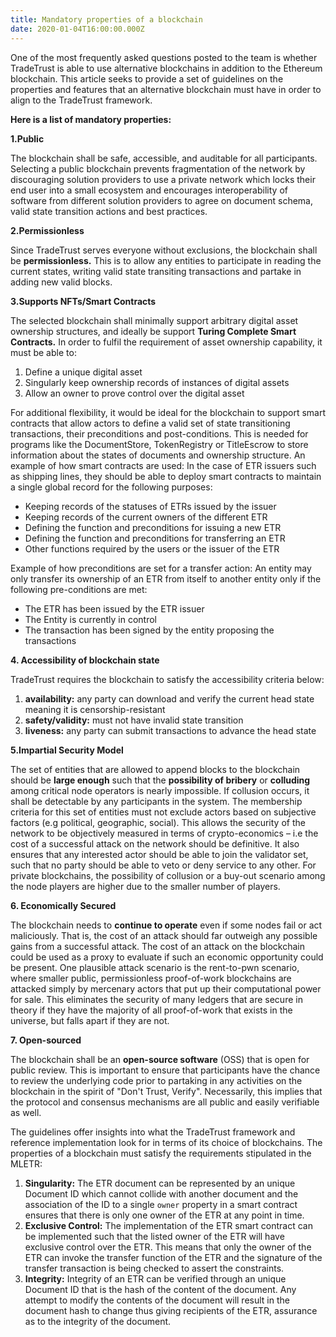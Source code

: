 ```yaml
---
title: Mandatory properties of a blockchain
date: 2020-01-04T16:00:00.000Z
---
```

One of the most frequently asked questions posted to the team is whether TradeTrust is able to use alternative blockchains in addition to the Ethereum blockchain. This article seeks to provide a set of guidelines on the properties and features that an alternative blockchain must have in order to align to the TradeTrust framework.

**Here is a list of mandatory properties:**

**1.Public**

The blockchain shall be safe, accessible, and auditable for all participants.
Selecting a public blockchain prevents fragmentation of the network by discouraging solution providers to use a private network which locks their end user into a small ecosystem and encourages interoperability of software from different solution providers to agree on document schema, valid state transition actions and best practices.

**2.Permissionless**

Since TradeTrust serves everyone without exclusions, the blockchain shall be **permissionless.**
This is to allow any entities to participate in reading the current states, writing valid state transiting transactions and partake in adding new valid blocks.

**3.Supports NFTs/Smart Contracts**

The selected blockchain shall minimally support arbitrary digital asset ownership structures, and ideally be support **Turing Complete Smart Contracts.**
In order to fulfil the requirement of asset ownership capability, it must be able to:

1. Define a unique digital asset
2. Singularly keep ownership records of instances of digital assets
3. Allow an owner to prove control over the digital asset



For additional flexibility, it would be ideal for the blockchain to support smart contracts that allow actors to define a valid set of state transitioning transactions, their preconditions and post-conditions. This is needed for programs like the DocumentStore, TokenRegistry or TitleEscrow to store information about the states of documents and ownership structure.
An example of how smart contracts are used:
In the case of ETR issuers such as shipping lines, they should be able to deploy smart contracts to maintain a single global record for the following purposes:

* Keeping records of the statuses of ETRs issued by the issuer
* Keeping records of the current owners of the different ETR
* Defining the function and preconditions for issuing a new ETR
* Defining the function and preconditions for transferring an ETR
* Other functions required by the users or the issuer of the ETR



Example of how preconditions are set for a transfer action:
An entity may only transfer its ownership of an ETR from itself to another entity only if the following pre-conditions are met:

* The ETR has been issued by the ETR issuer
* The Entity is currently in control
* The transaction has been signed by the entity proposing the transactions



**4. Accessibility of blockchain state**

TradeTrust requires the blockchain to satisfy the accessibility criteria below:

1. **availability:** any party can download and verify the current head state meaning it is censorship-resistant
2. **safety/validity:** must not have invalid state transition
3. **liveness:** any party can submit transactions to advance the head state



**5.Impartial Security Model**

The set of entities that are allowed to append blocks to the blockchain should be **large enough** such that the **possibility of bribery** or **colluding** among critical node operators is nearly impossible.
If collusion occurs, it shall be detectable by any participants in the system. The membership criteria for this set of entities must not exclude actors based on subjective factors (e.g political, geographic, social). This allows the security of the network to be objectively measured in terms of crypto-economics – i.e the cost of a successful attack on the network should be definitive. It also ensures that any interested actor should be able to join the validator set, such that no party should be able to veto or deny service to any other.
For private blockchains, the possibility of collusion or a buy-out scenario among the node players are higher due to the smaller number of players.

**6. Economically Secured**

The blockchain needs to **continue to operate** even if some nodes fail or act maliciously. That is, the cost of an attack should far outweigh any possible gains from a successful attack.
The cost of an attack on the blockchain could be used as a proxy to evaluate if such an economic opportunity could be present. One plausible attack scenario is the rent-to-pwn scenario, where smaller public, permissionless proof-of-work blockchains are attacked simply by mercenary actors that put up their computational power for sale. This eliminates the security of many ledgers that are secure in theory if they have the majority of all proof-of-work that exists in the universe, but falls apart if they are not.

**7. Open-sourced**

The blockchain shall be an **open-source software** (OSS) that is open for public review. This is important to ensure that participants have the chance to review the underlying code prior to partaking in any activities on the blockchain in the spirit of "Don't Trust, Verify". Necessarily, this implies that the protocol and consensus mechanisms are all public and easily verifiable as well.

The guidelines offer insights into what the TradeTrust framework and reference implementation look for in terms of its choice of blockchains. The properties of a blockchain must satisfy the requirements stipulated in the MLETR:

1. **Singularity:** The ETR document can be represented by an unique Document ID which cannot collide with another document and the association of the ID to a single `owner` property in a smart contract ensures that there is only one owner of the ETR at any point in time.
2. **Exclusive Control:** The implementation of the ETR smart contract can be implemented such that the listed owner of the ETR will have exclusive control over the ETR. This means that only the owner of the ETR can invoke the transfer function of the ETR and the signature of the transfer transaction is being checked to assert the constraints.
3. **Integrity:** Integrity of an ETR can be verified through an unique Document ID that is the hash of the content of the document. Any attempt to modify the contents of the document will result in the document hash to change thus giving recipients of the ETR, assurance as to the integrity of the document.